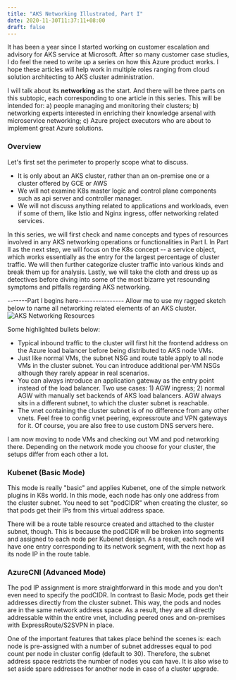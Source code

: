 ```yaml
---
title: "AKS Networking Illustrated, Part I"
date: 2020-11-30T11:37:11+08:00
draft: false
---
```

It has been a year since I started working on customer escalation and advisory for AKS service at Microsoft. After so many customer case studies, I do feel the need to write up a series on how this Azure product works. I hope these articles will help work in multiple roles ranging from cloud solution architecting to AKS cluster administration. 

I will talk about its **networking** as the start. And there will be three parts on this subtopic, each corresponding to one article in this series.
This will be intended for: a) people managing and monitoring their clusters; b) networking experts interested in enriching their knowledge arsenal with microservice networking; c) Azure project executors who are about to implement great Azure solutions.

### Overview
Let's first set the perimeter to properly scope what to discuss. 
- It is only about an AKS cluster, rather than an on-premise one or a cluster offered by GCE or AWS
- We will not examine K8s master logic and control plane components such as api server and controller manager.
- We will not discuss anything related to applications and workloads, even if some of them, like Istio and Nginx ingress, offer networking related services.

In this series, we will first check and name concepts and types of resources involved in any AKS networking operations or functionalities in Part I. In Part II as the next step, we will focus on the K8s concept -- a service object, which works essentially as the entry for the largest percentage of cluster traffic. We will then further categorize cluster traffic into various kinds and break them up for analysis.
Lastly, we will take the cloth and dress up as detectives before diving into some of the most bizarre yet resounding symptoms and pitfalls regarding AKS networking.

-------Part I begins here----------------
Allow me to use my ragged sketch below to name all networking related elements of an AKS cluster.
![AKS Networking Resources](/img/aks-net-azure-resource.png)

Some highlighted bullets below:
- Typical inbound traffic to the cluster will first hit the frontend address on the Azure load balancer before being distributed to AKS node VMs.
- Just like normal VMs, the subnet NSG and route table apply to all node VMs in the cluster subnet. You can introduce additional per-VM NSGs although they rarely appear in real scenarios.
- You can always introduce an application gateway as the entry point instead of the load balancer. Two use cases: 1) AGW ingress; 2) normal AGW with manually set backends of AKS load balancers. AGW always sits in a different subnet, to which the cluster subnet is reachable.
- The vnet containing the cluster subnet is of no difference from any other vnets. Feel free to config vnet peering, expressroute and VPN gateways for it. Of course, you are also free to use custom DNS servers here.

I am now moving to node VMs and checking out VM and pod networking there. Depending on the network mode you choose for your cluster, the setups differ from each other a lot. 

### Kubenet (Basic Mode)
This mode is really "basic" and applies Kubenet, one of the simple network plugins in K8s world. In this mode, each node has only one address from the cluster subnet. You need to set "podCIDR" when creating the cluster, so that pods get their IPs from this virtual address space. 

There will be a route table resource created and attached to the cluster subnet, though. This is because the podCIDR will be broken into segments and assigned to each node per Kubenet design. As a result, each node will have one entry corresponding to its network segment, with the next hop as its node IP in the route table.

### AzureCNI (Advanced Mode)
The pod IP assignment is more straightforward in this mode and you don't even need to specify the podCIDR. In contrast to Basic Mode, pods get their addresses directly from the cluster subnet. This way, the pods and nodes are in the same network address space. As a result, they are all directly addressable within the entire vnet, including peered ones and on-premises with ExpressRoute/S2SVPN in place.

One of the important features that takes place behind the scenes is: each node is pre-assigned with a number of subnet addresses equal to pod count per node in cluster config (default to 30). Therefore, the subnet address space restricts the number of nodes you can have.  It is also wise to set aside spare addresses for another node in case of a cluster upgrade.
